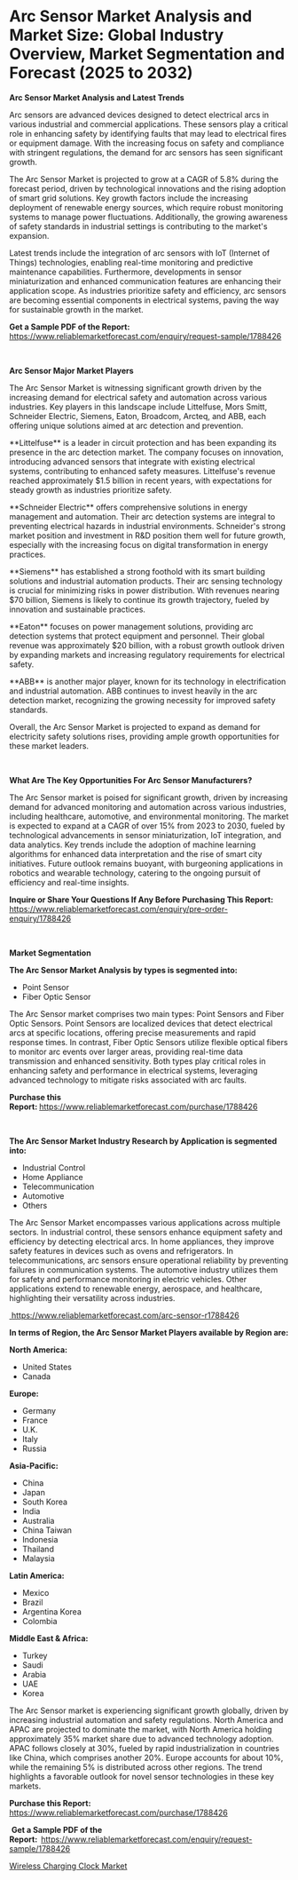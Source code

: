 <p><h1>Arc Sensor Market Analysis and Market Size: Global Industry Overview, Market Segmentation and Forecast (2025 to 2032)</h1></p><p><strong>Arc Sensor Market Analysis and Latest Trends</strong></p>
<p><p>Arc sensors are advanced devices designed to detect electrical arcs in various industrial and commercial applications. These sensors play a critical role in enhancing safety by identifying faults that may lead to electrical fires or equipment damage. With the increasing focus on safety and compliance with stringent regulations, the demand for arc sensors has seen significant growth.</p><p>The Arc Sensor Market is projected to grow at a CAGR of 5.8% during the forecast period, driven by technological innovations and the rising adoption of smart grid solutions. Key growth factors include the increasing deployment of renewable energy sources, which require robust monitoring systems to manage power fluctuations. Additionally, the growing awareness of safety standards in industrial settings is contributing to the market's expansion. </p><p>Latest trends include the integration of arc sensors with IoT (Internet of Things) technologies, enabling real-time monitoring and predictive maintenance capabilities. Furthermore, developments in sensor miniaturization and enhanced communication features are enhancing their application scope. As industries prioritize safety and efficiency, arc sensors are becoming essential components in electrical systems, paving the way for sustainable growth in the market.</p></p>
<p><strong>Get a Sample PDF of the Report:&nbsp;</strong> <a href="https://www.reliablemarketforecast.com/enquiry/request-sample/1788426?utm_campaign=2866&utm_medium=2&utm_source=Github&utm_content=ia&utm_term=06042025&utm_id=arc-sensor">https://www.reliablemarketforecast.com/enquiry/request-sample/1788426</a></p>
<p>&nbsp;</p>
<p><strong>Arc Sensor Major Market Players</strong></p>
<p><p>The Arc Sensor Market is witnessing significant growth driven by the increasing demand for electrical safety and automation across various industries. Key players in this landscape include Littelfuse, Mors Smitt, Schneider Electric, Siemens, Eaton, Broadcom, Arcteq, and ABB, each offering unique solutions aimed at arc detection and prevention.</p><p>**Littelfuse** is a leader in circuit protection and has been expanding its presence in the arc detection market. The company focuses on innovation, introducing advanced sensors that integrate with existing electrical systems, contributing to enhanced safety measures. Littelfuse's revenue reached approximately $1.5 billion in recent years, with expectations for steady growth as industries prioritize safety.</p><p>**Schneider Electric** offers comprehensive solutions in energy management and automation. Their arc detection systems are integral to preventing electrical hazards in industrial environments. Schneider's strong market position and investment in R&D position them well for future growth, especially with the increasing focus on digital transformation in energy practices.</p><p>**Siemens** has established a strong foothold with its smart building solutions and industrial automation products. Their arc sensing technology is crucial for minimizing risks in power distribution. With revenues nearing $70 billion, Siemens is likely to continue its growth trajectory, fueled by innovation and sustainable practices.</p><p>**Eaton** focuses on power management solutions, providing arc detection systems that protect equipment and personnel. Their global revenue was approximately $20 billion, with a robust growth outlook driven by expanding markets and increasing regulatory requirements for electrical safety.</p><p>**ABB** is another major player, known for its technology in electrification and industrial automation. ABB continues to invest heavily in the arc detection market, recognizing the growing necessity for improved safety standards.</p><p>Overall, the Arc Sensor Market is projected to expand as demand for electricity safety solutions rises, providing ample growth opportunities for these market leaders.</p></p>
<p>&nbsp;</p>
<p><strong>What Are The Key Opportunities For Arc Sensor Manufacturers?</strong></p>
<p><p>The Arc Sensor market is poised for significant growth, driven by increasing demand for advanced monitoring and automation across various industries, including healthcare, automotive, and environmental monitoring. The market is expected to expand at a CAGR of over 15% from 2023 to 2030, fueled by technological advancements in sensor miniaturization, IoT integration, and data analytics. Key trends include the adoption of machine learning algorithms for enhanced data interpretation and the rise of smart city initiatives. Future outlook remains buoyant, with burgeoning applications in robotics and wearable technology, catering to the ongoing pursuit of efficiency and real-time insights.</p></p>
<p><strong>Inquire or Share Your Questions If Any Before Purchasing This Report:</strong> <a href="https://www.reliablemarketforecast.com/enquiry/pre-order-enquiry/1788426?utm_campaign=2866&utm_medium=2&utm_source=Github&utm_content=ia&utm_term=06042025&utm_id=arc-sensor">https://www.reliablemarketforecast.com/enquiry/pre-order-enquiry/1788426</a></p>
<p>&nbsp;</p>
<p><strong>Market Segmentation</strong></p>
<p><strong>The Arc Sensor Market Analysis by types is segmented into:</strong></p>
<p><ul><li>Point Sensor</li><li>Fiber Optic Sensor</li></ul></p>
<p><p>The Arc Sensor market comprises two main types: Point Sensors and Fiber Optic Sensors. Point Sensors are localized devices that detect electrical arcs at specific locations, offering precise measurements and rapid response times. In contrast, Fiber Optic Sensors utilize flexible optical fibers to monitor arc events over larger areas, providing real-time data transmission and enhanced sensitivity. Both types play critical roles in enhancing safety and performance in electrical systems, leveraging advanced technology to mitigate risks associated with arc faults.</p></p>
<p><strong>Purchase this Report:&nbsp;</strong><a href="https://www.reliablemarketforecast.com/purchase/1788426?utm_campaign=2866&utm_medium=2&utm_source=Github&utm_content=ia&utm_term=06042025&utm_id=arc-sensor">https://www.reliablemarketforecast.com/purchase/1788426</a></p>
<p>&nbsp;</p>
<p><strong>The Arc Sensor Market Industry Research by Application is segmented into:</strong></p>
<p><ul><li>Industrial Control</li><li>Home Appliance</li><li>Telecommunication</li><li>Automotive</li><li>Others</li></ul></p>
<p><p>The Arc Sensor Market encompasses various applications across multiple sectors. In industrial control, these sensors enhance equipment safety and efficiency by detecting electrical arcs. In home appliances, they improve safety features in devices such as ovens and refrigerators. In telecommunications, arc sensors ensure operational reliability by preventing failures in communication systems. The automotive industry utilizes them for safety and performance monitoring in electric vehicles. Other applications extend to renewable energy, aerospace, and healthcare, highlighting their versatility across industries.</p></p>
<p><a href="https://www.reliablemarketforecast.com/arc-sensor-r1788426?utm_campaign=2866&utm_medium=2&utm_source=Github&utm_content=ia&utm_term=06042025&utm_id=arc-sensor">&nbsp;https://www.reliablemarketforecast.com/arc-sensor-r1788426</a></p>
<p><strong>In terms of Region, the Arc Sensor Market Players available by Region are:</strong></p>
<p>
    <p> <strong> North America: </strong>
        <ul>
            <li>United States</li>
            <li>Canada</li>
        </ul>
        </p> 
    <p> <strong> Europe: </strong>
        <ul>
            <li>Germany</li>
            <li>France</li>
            <li>U.K.</li>
            <li>Italy</li>
            <li>Russia</li>
        </ul>
        </p> 
    <p> <strong> Asia-Pacific: </strong>
        <ul>
            <li>China</li>
            <li>Japan</li>
            <li>South Korea</li>
            <li>India</li>
            <li>Australia</li>
            <li>China Taiwan</li>
            <li>Indonesia</li>
            <li>Thailand</li>
            <li>Malaysia</li>
        </ul>
        </p> 
    <p> <strong> Latin America: </strong>
        <ul>
            <li>Mexico</li>
            <li>Brazil</li>
            <li>Argentina Korea</li>
            <li>Colombia</li>
        </ul>
        </p> 
    <p> <strong> Middle East & Africa: </strong>
        <ul>
            <li>Turkey</li>
            <li>Saudi</li>
            <li>Arabia</li>
            <li>UAE</li>
            <li>Korea</li>
        </ul>
    </p>
    </p>
<p><p>The Arc Sensor market is experiencing significant growth globally, driven by increasing industrial automation and safety regulations. North America and APAC are projected to dominate the market, with North America holding approximately 35% market share due to advanced technology adoption. APAC follows closely at 30%, fueled by rapid industrialization in countries like China, which comprises another 20%. Europe accounts for about 10%, while the remaining 5% is distributed across other regions. The trend highlights a favorable outlook for novel sensor technologies in these key markets.</p></p>
<p><strong>Purchase this Report: </strong><a href="https://www.reliablemarketforecast.com/purchase/1788426?utm_campaign=2866&utm_medium=2&utm_source=Github&utm_content=ia&utm_term=06042025&utm_id=arc-sensor">https://www.reliablemarketforecast.com/purchase/1788426</a></p>
<p>&nbsp;<strong>Get a Sample PDF of the Report:&nbsp;&nbsp;</strong><a href="https://www.reliablemarketforecast.com/enquiry/request-sample/1788426?utm_campaign=2866&utm_medium=2&utm_source=Github&utm_content=ia&utm_term=06042025&utm_id=arc-sensor">https://www.reliablemarketforecast.com/enquiry/request-sample/1788426</a></p>
<p><strong></strong></p>
<p><p><a href="https://github.com/birbamanan03/Market-Research-Report-List-1/blob/main/wireless-charging-clock-market.md?utm_campaign=2866&utm_medium=2&utm_source=Github&utm_content=ia&utm_term=06042025&utm_id=arc-sensor">Wireless Charging Clock Market</a></p></p>